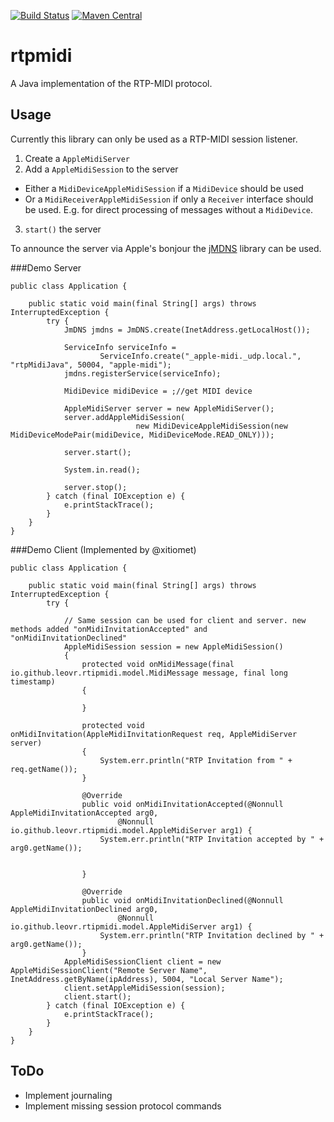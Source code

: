 [![Build Status](https://travis-ci.org/LeovR/rtp-midi.svg?branch=master)](https://travis-ci.org/LeovR/rtp-midi)
[![Maven Central](https://maven-badges.herokuapp.com/maven-central/io.github.leovr/rtp-midi/badge.svg)](https://maven-badges.herokuapp.com/maven-central/io.github.leovr/rtp-midi)
# rtpmidi
A Java implementation of the RTP-MIDI protocol. 

## Usage

Currently this library can only be used as a RTP-MIDI session listener.

1. Create a `AppleMidiServer`
2. Add a `AppleMidiSession` to the server
  * Either a `MidiDeviceAppleMidiSession` if a `MidiDevice` should be used
  * Or a `MidiReceiverAppleMidiSession` if only a `Receiver` interface should be used. E.g. for direct processing of messages without a `MidiDevice`.
3. `start()` the server

To announce the server via Apple's bonjour the [jMDNS](https://github.com/jmdns/jmdns) library can be used.

###Demo Server

    public class Application {
    
        public static void main(final String[] args) throws InterruptedException {
            try {
                JmDNS jmdns = JmDNS.create(InetAddress.getLocalHost());
    
                ServiceInfo serviceInfo =
                        ServiceInfo.create("_apple-midi._udp.local.", "rtpMidiJava", 50004, "apple-midi");
                jmdns.registerService(serviceInfo);

                MidiDevice midiDevice = ;//get MIDI device

                AppleMidiServer server = new AppleMidiServer();
                server.addAppleMidiSession(
                                new MidiDeviceAppleMidiSession(new MidiDeviceModePair(midiDevice, MidiDeviceMode.READ_ONLY)));

                server.start();

                System.in.read();

                server.stop();
            } catch (final IOException e) {
                e.printStackTrace();
            }
        }
    }

###Demo Client (Implemented by @xitiomet)

    public class Application {
    
        public static void main(final String[] args) throws InterruptedException {
            try {

                // Same session can be used for client and server. new methods added "onMidiInvitationAccepted" and "onMidiInvitationDeclined"
                AppleMidiSession session = new AppleMidiSession()
                {
                    protected void onMidiMessage(final io.github.leovr.rtipmidi.model.MidiMessage message, final long timestamp)
                    {
                        
                    }

                    protected void onMidiInvitation(AppleMidiInvitationRequest req, AppleMidiServer server)
                    {
                        System.err.println("RTP Invitation from " + req.getName());
                    }

                    @Override
                    public void onMidiInvitationAccepted(@Nonnull AppleMidiInvitationAccepted arg0,
                            @Nonnull io.github.leovr.rtipmidi.model.AppleMidiServer arg1) {
                        System.err.println("RTP Invitation accepted by " + arg0.getName());

                        
                    }

                    @Override
                    public void onMidiInvitationDeclined(@Nonnull AppleMidiInvitationDeclined arg0,
                            @Nonnull io.github.leovr.rtipmidi.model.AppleMidiServer arg1) {
                        System.err.println("RTP Invitation declined by " + arg0.getName());
                    }
                AppleMidiSessionClient client = new AppleMidiSessionClient("Remote Server Name", InetAddress.getByName(ipAddress), 5004, "Local Server Name");
                client.setAppleMidiSession(session);
                client.start();
            } catch (final IOException e) {
                e.printStackTrace();
            }
        }
    }


## ToDo
* Implement journaling
* Implement missing session protocol commands
